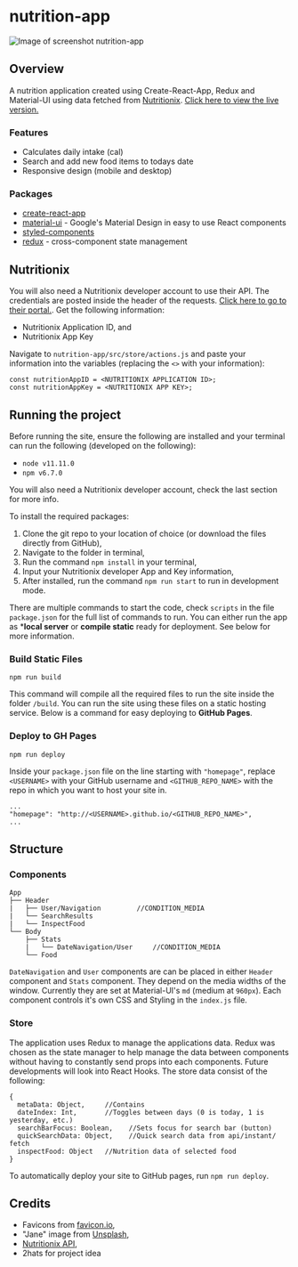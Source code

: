 # nutrition-app

![Image of screenshot nutrition-app](https://i.imgur.com/SSiGiER.jpg)

## Overview

A nutrition application created using Create-React-App, Redux and Material-UI using data fetched from [Nutritionix](https://developer.nutritionix.com/). [Click here to view the live version.](https://alexlee22.github.io/nutrition-app/)

### Features

- Calculates daily intake (cal)
- Search and add new food items to todays date
- Responsive design (mobile and desktop)

### Packages

- [create-react-app](https://github.com/facebook/create-react-app)
- [material-ui](https://material-ui.com/) - Google's Material Design in easy to use React components
- [styled-components](https://www.styled-components.com/)
- [redux](https://redux.js.org/introduction/getting-started) - cross-component state management

## Nutritionix

You will also need a Nutritionix developer account to use their API. The credentials are posted inside the header of the requests. [Click here to go to their portal.](https://developer.nutritionix.com). Get the following information:

- Nutritionix Application ID, and
- Nutritionix App Key

Navigate to `nutrition-app/src/store/actions.js` and paste your information into the variables (replacing the `<>` with your information):

```
const nutritionAppID = <NUTRITIONIX APPLICATION ID>;
const nutritionAppKey = <NUTRITIONIX APP KEY>;
```

## Running the project

Before running the site, ensure the following are installed and your terminal can run the following (developed on the following):

- `node v11.11.0`
- `npm v6.7.0`

You will also need a Nutritionix developer account, check the last section for more info.

To install the required packages:

1. Clone the git repo to your location of choice (or download the files directly from GitHub),
2. Navigate to the folder in terminal,
3. Run the command `npm install` in your terminal,
4. Input your Nutritionix developer App and Key information,
5. After installed, run the command `npm run start` to run  in development mode.

There are multiple commands to start the code, check `scripts` in the file `package.json` for the full list of commands to run. You can either run the app as ***local server** or **compile static** ready for deployment. See below for more information.

### Build Static Files

`npm run build`

This command will compile all the required files to run the site inside the folder `/build`. You can run the site using these files on a static hosting service. Below is a command for easy deploying to **GitHub Pages**.

### Deploy to GH Pages

`npm run deploy`

Inside your `package.json` file on the line starting with `"homepage"`, replace `<USERNAME>` with your GitHub username and `<GITHUB_REPO_NAME>` with the repo in which you want to host your site in.
```
...
"homepage": "http://<USERNAME>.github.io/<GITHUB_REPO_NAME>",
...
```

## Structure

### Components

```
App
├── Header
|   ├── User/Navigation         //CONDITION_MEDIA
|   └── SearchResults
|   └── InspectFood
└── Body
    ├── Stats
    |   └── DateNavigation/User     //CONDITION_MEDIA
    └── Food
```

`DateNavigation` and `User` components are can be placed in either `Header` component and `Stats` component. They depend on the media widths of the window. Currently they are set at Material-UI's `md` (medium at `960px`). Each component controls it's own CSS and Styling in the `index.js` file.

### Store

The application uses Redux to manage the applications data. Redux was chosen as the state manager to help manage the data between components without having to constantly send props into each components. Future developments will look into React Hooks. The store data consist of the following:
```
{
  metaData: Object,     //Contains
  dateIndex: Int,       //Toggles between days (0 is today, 1 is yesterday, etc.)
  searchBarFocus: Boolean,    //Sets focus for search bar (button)
  quickSearchData: Object,    //Quick search data from api/instant/ fetch
  inspectFood: Object   //Nutrition data of selected food
}
```

To automatically deploy your site to GitHub pages, run `npm run deploy`.

## Credits

- Favicons from [favicon.io](https://favicon.io/emoji-favicons/),
- "Jane" image from [Unsplash](https://unsplash.com/photos/fn_BT9fwg_E),
- [Nutritionix API](https://developer.nutritionix.com),
- 2hats for project idea